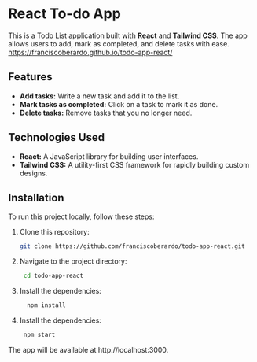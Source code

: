 # React To-do App 

This is a Todo List application built with **React** and **Tailwind CSS**. The app allows users to add, mark as completed, and delete tasks with ease.
https://franciscoberardo.github.io/todo-app-react/

## Features

- **Add tasks:** Write a new task and add it to the list.
- **Mark tasks as completed:** Click on a task to mark it as done.
- **Delete tasks:** Remove tasks that you no longer need.

## Technologies Used

- **React:** A JavaScript library for building user interfaces.
- **Tailwind CSS:** A utility-first CSS framework for rapidly building custom designs.

## Installation

To run this project locally, follow these steps:

1. Clone this repository:
   
   ```bash
   git clone https://github.com/franciscoberardo/todo-app-react.git

2. Navigate to the project directory:

   ```bash
    cd todo-app-react

3. Install the dependencies:

   ```bash
     npm install

4. Install the dependencies:

   ```bash
    npm start

The app will be available at http://localhost:3000.


   

